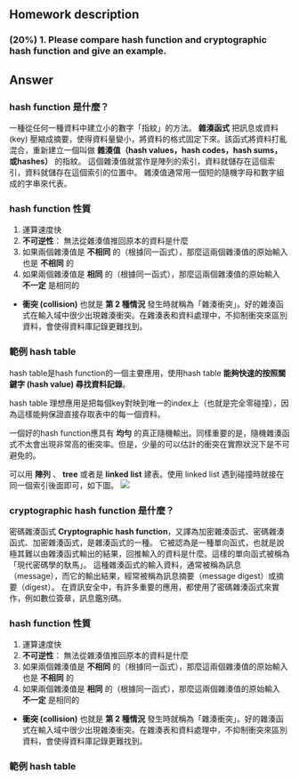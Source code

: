 ## Homework description

### (20%) 1. Please compare hash function and cryptographic hash function and give an example.
## Answer
### hash function 是什麼？
一種從任何一種資料中建立小的數字「指紋」的方法。
**雜湊函式** 把訊息或資料 (key) 壓縮成摘要，使得資料量變小，將資料的格式固定下來。該函式將資料打亂 混合，重新建立一個叫做 **雜湊值（hash values，hash codes，hash sums，或hashes）** 的指紋。
這個雜湊值就當作是陣列的索引，資料就儲存在這個索引，資料就儲存在這個索引的位置中。
雜湊值通常用一個短的隨機字母和數字組成的字串來代表。

### hash function 性質
1. 運算速度快
2. **不可逆性**： 無法從雜湊值推回原本的資料是什麼
3. 如果兩個雜湊值是 **不相同** 的（根據同一函式），那麼這兩個雜湊值的原始輸入也是 **不相同** 的
4. 如果兩個雜湊值是 **相同** 的（根據同一函式），那麼這兩個雜湊值的原始輸入 **不一定** 是相同的

* **衝突 (collision)**
也就是 **第 2 種情況** 發生時就稱為「雜湊衝突」。好的雜湊函式在輸入域中很少出現雜湊衝突。在雜湊表和資料處理中，不抑制衝突來區別資料，會使得資料庫記錄更難找到。

### 範例 **hash table**

hash table是hash function的一個主要應用，使用hash table **能夠快速的按照關鍵字 (hash value) 尋找資料記錄**。

hash table 理想應用是把每個key對映到唯一的index上（也就是完全零碰撞），因為這樣能夠保證直接存取表中的每一個資料。

一個好的hash function應具有 **均勻** 的真正隨機輸出。同樣重要的是，隨機雜湊函式不太會出現非常高的衝突率。但是，少量的可以估計的衝突在實際狀況下是不可避免的。

可以用 **陣列** 、 **tree** 或者是 **linked list** 建表。使用 linked list 遇到碰撞時就接在同一個索引後面即可，如下圖。
![](https://i.imgur.com/D85eZMz.png)


### cryptographic hash function 是什麼？
密碼雜湊函式 **Cryptographic hash function**，又譯為加密雜湊函式、密碼雜湊函式、加密雜湊函式，是雜湊函式的一種。
它被認為是一種單向函式，也就是說極其難以由雜湊函式輸出的結果，回推輸入的資料是什麼。這樣的單向函式被稱為「現代密碼學的馱馬」。
這種雜湊函式的輸入資料，通常被稱為訊息（message），而它的輸出結果，經常被稱為訊息摘要（message digest）或摘要（digest）。
在資訊安全中，有許多重要的應用，都使用了密碼雜湊函式來實作，例如數位簽章，訊息鑑別碼。

### hash function 性質
1. 運算速度快
2. **不可逆性**： 無法從雜湊值推回原本的資料是什麼
3. 如果兩個雜湊值是 **不相同** 的（根據同一函式），那麼這兩個雜湊值的原始輸入也是 **不相同** 的
4. 如果兩個雜湊值是 **相同** 的（根據同一函式），那麼這兩個雜湊值的原始輸入 **不一定** 是相同的

* **衝突 (collision)**
也就是 **第 2 種情況** 發生時就稱為「雜湊衝突」。好的雜湊函式在輸入域中很少出現雜湊衝突。在雜湊表和資料處理中，不抑制衝突來區別資料，會使得資料庫記錄更難找到。

### 範例 **hash table**

